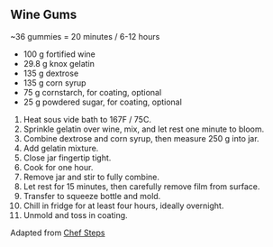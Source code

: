 ## Wine Gums

~36 gummies = 20 minutes / 6-12 hours

*  100 g fortified wine
* 29.8 g knox gelatin
*  135 g dextrose
*  135 g corn syrup
*   75 g cornstarch, for coating, optional
*   25 g powdered sugar, for coating, optional

1. Heat sous vide bath to 167F / 75C.
2. Sprinkle gelatin over wine, mix, and let rest one minute to bloom.
3. Combine dextrose and corn syrup, then measure 250 g into jar.
4. Add gelatin mixture.
5. Close jar fingertip tight.
6. Cook for one hour.
7. Remove jar and stir to fully combine.
8. Let rest for 15 minutes, then carefully remove film from surface.
9. Transfer to squeeze bottle and mold.
10. Chill in fridge for at least four hours, ideally overnight.
11. Unmold and toss in coating.

Adapted from [Chef Steps](https://www.chefsteps.com/activities/gummies-for-br-grown-ups-br-simple-sous-vide-br-wine-gums)
